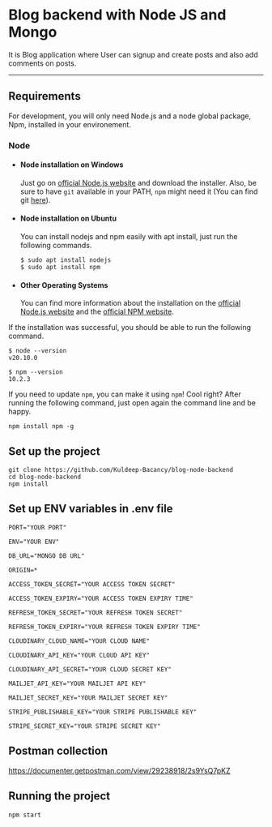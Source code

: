 # Blog backend with Node JS and Mongo

It is Blog application where User can signup and create posts and also add comments on posts.

---
## Requirements

For development, you will only need Node.js and a node global package, Npm, installed in your environement.

### Node
- #### Node installation on Windows

  Just go on [official Node.js website](https://nodejs.org/) and download the installer.
Also, be sure to have `git` available in your PATH, `npm` might need it (You can find git [here](https://git-scm.com/)).

- #### Node installation on Ubuntu

  You can install nodejs and npm easily with apt install, just run the following commands.

      $ sudo apt install nodejs
      $ sudo apt install npm

- #### Other Operating Systems
  You can find more information about the installation on the [official Node.js website](https://nodejs.org/) and the [official NPM website](https://npmjs.org/).

If the installation was successful, you should be able to run the following command.

    $ node --version
    v20.10.0

    $ npm --version
    10.2.3

If you need to update `npm`, you can make it using `npm`! Cool right? After running the following command, just open again the command line and be happy.

    npm install npm -g

## Set up the project

    git clone https://github.com/Kuldeep-Bacancy/blog-node-backend
    cd blog-node-backend
    npm install

## Set up ENV variables in .env file

    PORT="YOUR PORT"

    ENV="YOUR ENV"

    DB_URL="MONGO DB URL"

    ORIGIN=*

    ACCESS_TOKEN_SECRET="YOUR ACCESS TOKEN SECRET"

    ACCESS_TOKEN_EXPIRY="YOUR ACCESS TOKEN EXPIRY TIME"

    REFRESH_TOKEN_SECRET="YOUR REFRESH TOKEN SECRET"

    REFRESH_TOKEN_EXPIRY="YOUR REFRESH TOKEN EXPIRY TIME"

    CLOUDINARY_CLOUD_NAME="YOUR CLOUD NAME"

    CLOUDINARY_API_KEY="YOUR CLOUD API KEY"

    CLOUDINARY_API_SECRET="YOUR CLOUD SECRET KEY"

    MAILJET_API_KEY="YOUR MAILJET API KEY"

    MAILJET_SECRET_KEY="YOUR MAILJET SECRET KEY"

    STRIPE_PUBLISHABLE_KEY="YOUR STRIPE PUBLISHABLE KEY"

    STRIPE_SECRET_KEY="YOUR STRIPE SECRET KEY"

## Postman collection

  <https://documenter.getpostman.com/view/29238918/2s9YsQ7pKZ>

## Running the project

    npm start
